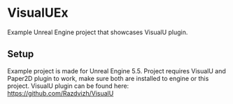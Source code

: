 # VisualUEx
Example Unreal Engine project that showcases VisualU plugin.

## Setup
Example project is made for Unreal Engine 5.5.
Project requires VisualU and Paper2D plugin to work, make sure both are installed to engine or this project.
VisualU plugin can be found here: https://github.com/Razdvizh/VisualU

